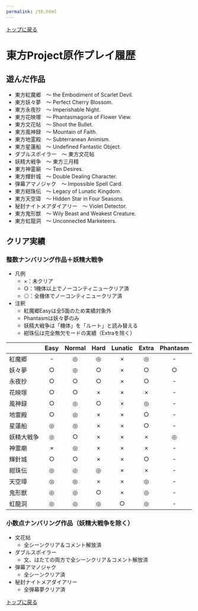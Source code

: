 ```yaml
---
permalink: /th.html
---
```


[トップに戻る](/)

# 東方Project原作プレイ履歴

## 遊んだ作品
- 東方紅魔郷　～ the Embodiment of Scarlet Devil.
- 東方妖々夢　～ Perfect Cherry Blossom.
- 東方永夜抄　～ Imperishable Night.
- 東方花映塚　～ Phantasmagoria of Flower View.
- 東方文花帖　～ Shoot the Bullet.
- 東方風神録　～ Mountain of Faith.
- 東方地霊殿　～ Subterranean Animism.
- 東方星蓮船　～ Undefined Fantastic Object.
- ダブルスポイラー　～ 東方文花帖
- 妖精大戦争　～ 東方三月精
- 東方神霊廟　～ Ten Desires.
- 東方輝針城　～ Double Dealing Character.
- 弾幕アマノジャク　～ Impossible Spell Card.
- 東方紺珠伝　～ Legacy of Lunatic Kingdom.
- 東方天空璋　～ Hidden Star in Four Seasons.
- 秘封ナイトメアダイアリー　～ Violet Detector.
- 東方鬼形獣　～ Wily Beast and Weakest Creature.
- 東方虹龍洞　～ Unconnected Marketeers.

## クリア実績

### 整数ナンバリング作品＋妖精大戦争
- 凡例
    - ×：未クリア
    - ○：1機体以上でノーコンティニュークリア済
    - ◎：全機体でノーコンティニュークリア済
- 注釈
    - 紅魔郷Easyは全5面のため実績対象外
    - Phantasmは妖々夢のみ
    - 妖精大戦争は「機体」を「ルート」と読み替える
    - 紺珠伝は完全無欠モードの実績（Extraを除く）

| | Easy | Normal | Hard | Lunatic | Extra | Phantasm |
| ---- | :--: | :--: | :--: | :--: | :--: | :--: |
| 紅魔郷 | - | ◎ | ◎ | × | ◎ | - |
| 妖々夢 | ○ | ◎ | ○ | × | ○ | ○ |
| 永夜抄 | ○ | ○ | ○ | × | ○ | - |
| 花映塚 | ○ | ○ | × | × | × | - |
| 風神録 | ○ | ◎ | ○ | × | ◎ | - |
| 地霊殿 | ○ | ◎ | × | × | ○ | - |
| 星蓮船 | ◎ | ◎ | × | × | ○ | - |
| 妖精大戦争 | ◎ | ○ | × | × | × | ◎ |
| 神霊廟 | × | ◎ | × | × | × | - |
| 輝針城 | ○ | ○ | × | × | ○ | - |
| 紺珠伝 | ◎ | ◎ | ◎ | × | × | - |
| 天空璋 | ◎ | ◎ | × | × | ◎ | - |
| 鬼形獣 | ◎ | ◎ | ○ | × | ◎ | - |
| 虹龍洞 | ◎ | ◎ | ◎ | ○ | ◎ | - |

### 小数点ナンバリング作品（妖精大戦争を除く）
- 文花帖
    - 全シーンクリア＆コメント解放済
- ダブルスポイラー
    - 文、はたての両方で全シーンクリア＆コメント解放済
- 弾幕アマノジャク
    - 全シーンクリア済
- 秘封ナイトメアダイアリー
    - 全弾幕夢クリア済

[トップに戻る](/)
